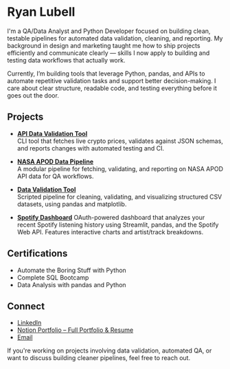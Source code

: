 # Ryan Lubell

I'm a QA/Data Analyst and Python Developer focused on building clean, testable pipelines for automated data validation, cleaning, and reporting. My background in design and marketing taught me how to ship projects efficiently and communicate clearly — skills I now apply to building and testing data workflows that actually work.

Currently, I’m building tools that leverage Python, pandas, and APIs to automate repetitive validation tasks and support better decision-making. I care about clear structure, readable code, and testing everything before it goes out the door.

## Projects

- **[API Data Validation Tool](https://github.com/rylub/api_data_validation)**  
  CLI tool that fetches live crypto prices, validates against JSON schemas, and reports changes with automated testing and CI.

- **[NASA APOD Data Pipeline](https://github.com/rylub/nasa-apod-data-qa-pipeline)**  
  A modular pipeline for fetching, validating, and reporting on NASA APOD API data for QA workflows.

- **[Data Validation Tool](https://github.com/rylub/data-validation-tool)**  
  Scripted pipeline for cleaning, validating, and visualizing structured CSV datasets, using pandas and matplotlib.
  
- **[Spotify Dashboard](https://github.com/rylub/spotify-dashboard)**
  OAuth-powered dashboard that analyzes your recent Spotify listening history using Streamlit, pandas, and the Spotify Web API. Features interactive charts and artist/track breakdowns.

## Certifications

- Automate the Boring Stuff with Python  
- Complete SQL Bootcamp  
- Data Analysis with pandas and Python

## Connect

- [LinkedIn](https://www.linkedin.com/in/ryan-lubell)  
- [Notion Portfolio – Full Portfolio & Resume](https://www.notion.so/Ryan-Lubell-QA-Data-Python-Portfolio-2310281aa0dd8019a6b3d202b7990f00)  
- [Email](mailto:lubellryan@gmail.com)

If you're working on projects involving data validation, automated QA, or want to discuss building cleaner pipelines, feel free to reach out.
